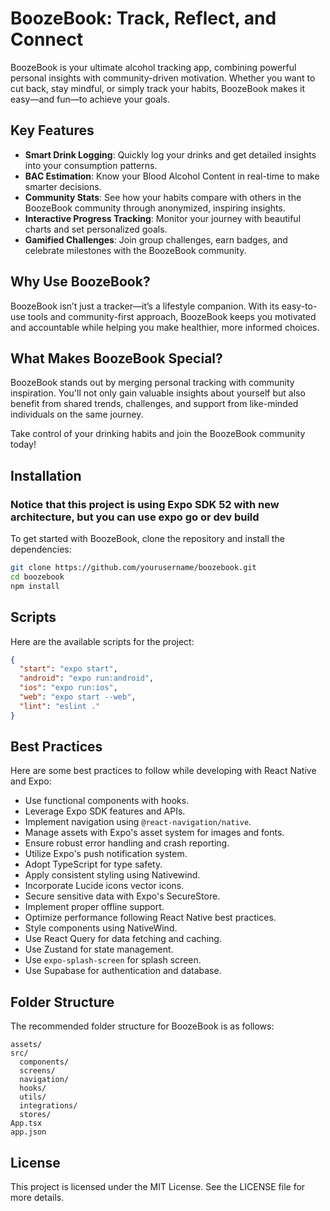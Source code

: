 # BoozeBook: Track, Reflect, and Connect

BoozeBook is your ultimate alcohol tracking app, combining powerful personal
insights with community-driven motivation. Whether you want to cut back,
stay mindful, or simply track your habits, BoozeBook makes it easy—and
fun—to achieve your goals.

## Key Features

- **Smart Drink Logging**: Quickly log your drinks and get detailed insights
  into your consumption patterns.
- **BAC Estimation**: Know your Blood Alcohol Content in real-time to make
  smarter decisions.
- **Community Stats**: See how your habits compare with others in the
  BoozeBook community through anonymized, inspiring insights.
- **Interactive Progress Tracking**: Monitor your journey with beautiful
  charts and set personalized goals.
- **Gamified Challenges**: Join group challenges, earn badges, and celebrate
  milestones with the BoozeBook community.

## Why Use BoozeBook?

BoozeBook isn’t just a tracker—it’s a lifestyle companion. With its
easy-to-use tools and community-first approach, BoozeBook keeps you
motivated and accountable while helping you make healthier, more informed
choices.

## What Makes BoozeBook Special?

BoozeBook stands out by merging personal tracking with community inspiration.
You'll not only gain valuable insights about yourself but also benefit from
shared trends, challenges, and support from like-minded individuals on the
same journey.

Take control of your drinking habits and join the BoozeBook community today!

## Installation

### Notice that this project is using Expo SDK 52 with new architecture, but you can use expo go or dev build

To get started with BoozeBook, clone the repository and install the
dependencies:

```bash
git clone https://github.com/yourusername/boozebook.git
cd boozebook
npm install
```

## Scripts

Here are the available scripts for the project:

```json
{
  "start": "expo start",
  "android": "expo run:android",
  "ios": "expo run:ios",
  "web": "expo start --web",
  "lint": "eslint ."
}
```

## Best Practices

Here are some best practices to follow while developing with React Native
and Expo:

- Use functional components with hooks.
- Leverage Expo SDK features and APIs.
- Implement navigation using `@react-navigation/native`.
- Manage assets with Expo's asset system for images and fonts.
- Ensure robust error handling and crash reporting.
- Utilize Expo's push notification system.
- Adopt TypeScript for type safety.
- Apply consistent styling using Nativewind.
- Incorporate Lucide icons vector icons.
- Secure sensitive data with Expo's SecureStore.
- Implement proper offline support.
- Optimize performance following React Native best practices.
- Style components using NativeWind.
- Use React Query for data fetching and caching.
- Use Zustand for state management.
- Use `expo-splash-screen` for splash screen.
- Use Supabase for authentication and database.

## Folder Structure

The recommended folder structure for BoozeBook is as follows:

```
assets/
src/
  components/
  screens/
  navigation/
  hooks/
  utils/
  integrations/
  stores/
App.tsx
app.json
```

## License

This project is licensed under the MIT License. See the LICENSE file for
more details.

```

```
